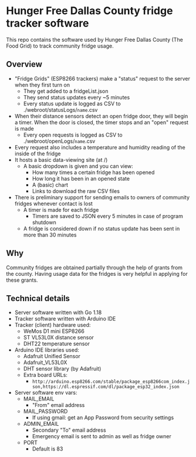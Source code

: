 # Hunger Free Dallas County fridge tracker software

This repo contains the software used by Hunger Free Dallas County (The Food Grid) to track community fridge usage.

## Overview

-	"Fridge Grids" (ESP8266 trackers) make a "status" request to the server when they first turn on
	-	They get added to a fridgeList.json
	-	They send status updates every ~5 minutes
	-	Every status update is logged as CSV to ./webroot/statusLogs/`name`.csv
-	When their distance sensors detect an open fridge door, they will begin a timer. When the door is closed, the timer stops and an "open" request is made
	-	Every open requests is logged as CSV to ./webroot/openLogs/`name`.csv
-	Every request also includes a temperature and humidity reading of the inside of the fridge
-	It hosts a basic data-viewing site (at /)
	-	A basic dropdown is given and you can view:
		-	How many times a certain fridge has been opened
		-	How long it has been in an opened state
		-	A (basic) chart
		-	Links to download the raw CSV files
-	There is preliminary support for sending emails to owners of community fridges whenever contact is lost
	-	A timer is made for each fridge
		-	Timers are saved to JSON every 5 minutes in case of program shutdown
	-	A fridge is considered down if no status update has been sent in more than 30 minutes

## Why

Community fridges are obtained partially through the help of grants from the county. Having usage data for the fridges is very helpful in applying for these grants.

## Technical details

-	Server software written with Go 1.18
-	Tracker software written with Arduino IDE
-	Tracker (client) hardware used:
	-	WeMos D1 mini ESP8266
	-	ST VL53L0X distance sensor
	-	DHT22 temperature sensor
-	Arduino IDE libraries used:
	-	Adafruit Unified Sensor
	-	Adafruit_VL53L0X
	-	DHT sensor library (by Adafruit)
	-	Extra board URLs:
		-	`http://arduino.esp8266.com/stable/package_esp8266com_index.json,https://dl.espressif.com/dl/package_esp32_index.json`
-	Server software env vars:
	-	MAIL_EMAIL
		-	"From" email address
	-	MAIL_PASSWORD
		-	If using gmail: get an App Password from security settings
	-	ADMIN_EMAIL
		-	Secondary "To" email address
		-	Emergency email is sent to admin as well as fridge owner
	-	PORT
		-	Default is 83
